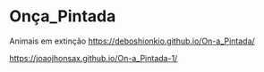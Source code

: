 # Onça_Pintada
Animais em extinção
https://deboshionkio.github.io/On-a_Pintada/

https://joaojhonsax.github.io/On-a_Pintada-1/
